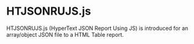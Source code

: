 # HTJSONRUJS.js
HTJSONRUJS.js (HyperText JSON Report Using JS) is introduced for an array/object JSON file to a HTML Table report. 
